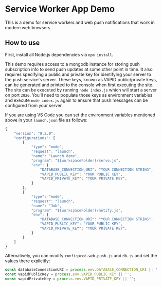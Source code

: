 # Service Worker App Demo

This is a demo for service workers and web push notifications that work in modern web browsers.

## How to use

First, install all Node.js dependencies via `npm install`.

This demo requires access to a mongodb instance for storing push subscription info to send push updates at some other point in time. It also requires specifying a public and private key for identifying your server to the push service's server. These keys, known as VAPID public/private keys, can be generated and printed to the console when first executing the site. The site can be executed by running `node index.js` which will start a server on port `2020`. You'll need to populate those keys as environment variables and execute `node index.js` again to ensure that push messages can be configured from your server.

If you are using VS Code you can set the environment variables mentioned above in your `launch.json` file as follows:

```js
{
    "version": "0.2.0",
    "configurations": [
        {
            "type": "node",
            "request": "launch",
            "name": "Launch demo",
            "program": "${workspaceFolder}/serve.js",
            "env": {
                "DATABASE_CONNECTION_URI": "YOUR CONNECTION STRING",
                "VAPID_PUBLIC_KEY": "YOUR PUBLIC KEY",
                "VAPID_PRIVATE_KEY": "YOUR PRIVATE KEY",
            }
        },
        {
            "type": "node",
            "request": "launch",
            "name": "Job",
            "program": "${workspaceFolder}/notify.js",
            "env": {
                "DATABASE_CONNECTION_URI": "YOUR CONNECTION STRING",
                "VAPID_PUBLIC_KEY": "YOUR PUBLIC KEY",
                "VAPID_PRIVATE_KEY": "YOUR PRIVATE KEY",
            }
        }
    ]
}
```

Alternatively, you can modify `configured-web-push.js` and `db.js` and set the values there explicitly:

```js
const databaseConnectionURI = process.env.DATABASE_CONNECTION_URI || '';
const vapidPublicKey = process.env.VAPID_PUBLIC_KEY || '';
const vapidPrivateKey = process.env.VAPID_PRIVATE_KEY || '';
```